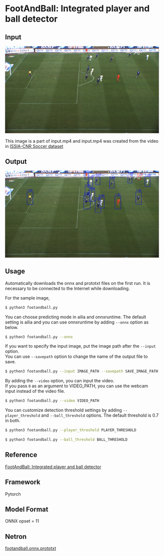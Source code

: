 # FootAndBall: Integrated player and ball detector

## Input

![Input](input.jpg)

This image is a part of input.mp4 and input.mp4 was created from the video in [ISSIA-CNR Soccer dataset](https://drive.google.com/file/d/1Pj6syLRShNQWQaunJmAZttUw2jDh8L_f/view)

## Output

![Output](output.png)

## Usage

Automatically downloads the onnx and prototxt files on the first run. It is necessary to be connected to the Internet
while downloading.

For the sample image,

``` bash
$ python3 footandball.py
```

You can choose predicting mode in ailia and onnxruntime. The default setting is ailia and you can use onnxruntime by adding `--onnx` option as below.

``` bash
$ python3 footandball.py --onnx
```

If you want to specify the input image, put the image path after the `--input` option.  
You can use `--savepath` option to change the name of the output file to save.

```bash
$ python3 footandball.py --input IMAGE_PATH --savepath SAVE_IMAGE_PATH
```

By adding the `--video` option, you can input the video.   
If you pass `0` as an argument to VIDEO_PATH, you can use the webcam input instead of the video file.

```bash
$ python3 footandball.py --video VIDEO_PATH
```

You can customize detection threshold settings by adding `--player_threshold` and `--ball_threshold` options. The default threshold is 0.7 in both.

```bash
$ python3 footandball.py --player_threshold PLAYER_THRESHOLD
```

```bash
$ python3 footandball.py --ball_threshold BALL_THRESHOLD
```

## Reference

[FootAndBall: Integrated player and ball detector](https://github.com/jac99/FootAndBall)

## Framework

Pytorch

## Model Format

ONNX opset = 11

## Netron

[footandball.onnx.prototxt](https://netron.app/?url=https://storage.googleapis.com/ailia-models/footandball/footandball.onnx.prototxt)
